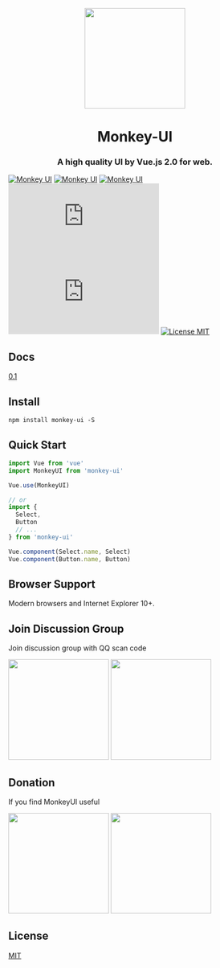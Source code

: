 <p align="center">
  <a href="https://ant.design">
    <img width="200" src="https://chengllnice.github.io/static/images/monkey-ui/monkey-ui.svg">
  </a>
</p>

<h1 align="center">Monkey-UI</h1>
<h3 align="center">A high quality UI by Vue.js 2.0 for web.</h3>


[![Monkey UI](https://travis-ci.com/chengllNice/monkey-ui.svg?branch=master&status=passed)](https://www.npmjs.com/package/monkey-view)
[![Monkey UI](https://img.shields.io/npm/dm/monkey-ui?color=brightgreen)](hhttps://www.npmjs.com/package/monkey-view)
[![Monkey UI](https://img.shields.io/npm/v/monkey-view?color=blue)](hhttps://www.npmjs.com/package/monkey-view)
[![Monkey UI](https://img.badgesize.io/https:/unpkg.com/monkey-view@0.1.0/dist/monkey-ui.min.js?compression=gzip&label=gzip%20size:%20JS)](hhttps://www.npmjs.com/package/monkey-view)
[![Monkey UI](https://img.badgesize.io/https:/unpkg.com/monkey-view@0.1.0/dist/styles/monkey-ui.css?label=gzip%20size%3A%20CSS&compression=gzip)](hhttps://www.npmjs.com/package/monkey-view)
[![License MIT](https://img.shields.io/badge/License-MIT-green)](License)

## Docs

<a href="https://chengllnice.github.io/monkey-ui/" target="_blank">0.1</a>


## Install
```shell
npm install monkey-ui -S
```

## Quick Start
``` javascript
import Vue from 'vue'
import MonkeyUI from 'monkey-ui'

Vue.use(MonkeyUI)

// or
import {
  Select,
  Button
  // ...
} from 'monkey-ui'

Vue.component(Select.name, Select)
Vue.component(Button.name, Button)
```

## Browser Support
Modern browsers and Internet Explorer 10+.


## Join Discussion Group

Join discussion group with QQ scan code

<img width="200" src="https://chengllnice.github.io/static/images/monkey-ui/monkey-ui-qq.jpg" />
<img width="200" src="https://chengllnice.github.io/static/images/monkey-ui/monkey-ui-wechat.png" />


## Donation

If you find MonkeyUI useful

<img width="200" src="https://chengllnice.github.io/static/images/monkey-ui/monkey-ui-pay-wechat.png" />
<img width="200" src="https://chengllnice.github.io/static/images/monkey-ui/monkey-ui-pay-al.jpg" />


## License
[MIT](LICENSE)


